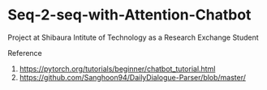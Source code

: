 # Seq-2-seq-with-Attention-Chatbot
Project at Shibaura Intitute of Technology as a Research Exchange Student

Reference 
  1. https://pytorch.org/tutorials/beginner/chatbot_tutorial.html
  2. https://github.com/Sanghoon94/DailyDialogue-Parser/blob/master/
